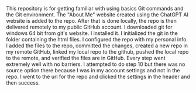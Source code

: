 This repository is for getting familiar with using basics Git commands and the Git environment. The "About Me" website created using the ChatGPT AI website is added to the repo. After that is done locally, the repo is then delivered remotely to my public GitHub account. I downloaded git for windows 64 bit from git's website. I installed it. I initialized the git in the folder containing the html files. I configured the repo with my personal info. I added the files to the repo, committed the changes, created a new repo in my remote GitHub, linked my local repo to the github, pushed the local repo to the remote, and verified the files are in GitHub. Every step went extremely well with no barriers. I attempted to do step 10 but there was no source option there because I was in my account settings and not in the repo. I went to the url for the repo and clicked the settings in the header and then success.